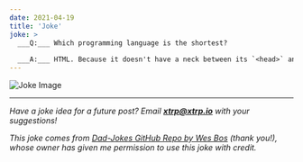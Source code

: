 ```yaml
---
date: 2021-04-19
title: 'Joke'
joke: >
  ___Q:___ Which programming language is the shortest?
  
  ___A:___ HTML. Because it doesn't have a neck between its `<head>` and `<body>`.
---
```


![Joke Image](https://private.xtrp.io/projects/DailyDeveloperJokes/public_image_server/images/5e1259d077252.png)

---
*Have a joke idea for a future post? Email **[xtrp@xtrp.io](mailto:xtrp@xtrp.io)** with your suggestions!*

*This joke comes from [Dad-Jokes GitHub Repo by Wes Bos](https://github.com/wesbos/dad-jokes) (thank you!), whose owner has given me permission to use this joke with credit.*

<!-- 
Joke text:
**Q:** Which programming language is the shortest?

**A:** HTML. Because it doesn't have a neck between its `<head>` and `<body>`.
 -->

